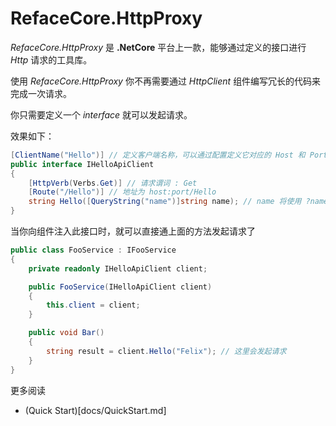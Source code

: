 # RefaceCore.HttpProxy

*RefaceCore.HttpProxy* 是 **.NetCore** 平台上一款，能够通过定义的接口进行 *Http* 请求的工具库。

使用 *RefaceCore.HttpProxy* 你不再需要通过 *HttpClient* 组件编写冗长的代码来完成一次请求。

你只需要定义一个 *interface* 就可以发起请求。

效果如下：

```csharp
[ClientName("Hello")] // 定义客户端名称，可以通过配置定义它对应的 Host 和 Port
public interface IHelloApiClient
{
    [HttpVerb(Verbs.Get)] // 请求谓词 : Get
    [Route("/Hello")] // 地址为 host:port/Hello
    string Hello([QueryString("name")]string name); // name 将使用 ?name= 接在 url 后
}
```

当你向组件注入此接口时，就可以直接通上面的方法发起请求了

```csharp
public class FooService : IFooService
{
    private readonly IHelloApiClient client;

    public FooService(IHelloApiClient client)
    {
        this.client = client;
    }

    public void Bar()
    {
        string result = client.Hello("Felix"); // 这里会发起请求
    }
}
```

更多阅读
* (Quick Start)[docs/QuickStart.md]